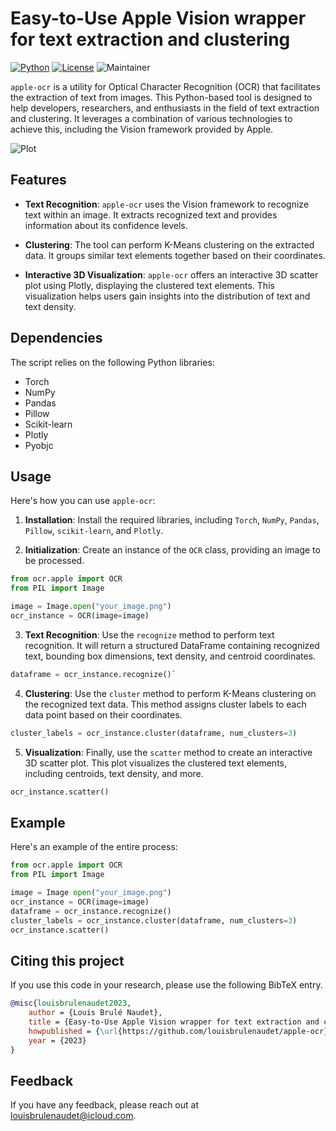 # Easy-to-Use Apple Vision wrapper for text extraction and clustering
[![Python](https://img.shields.io/pypi/pyversions/tensorflow.svg)](https://badge.fury.io/py/tensorflow) [![License](https://img.shields.io/badge/License-Apache_2.0-blue.svg)](https://opensource.org/licenses/Apache-2.0) ![Maintainer](https://img.shields.io/badge/maintainer-@louisbrulenaudet-blue)

`apple-ocr` is a utility for Optical Character Recognition (OCR) that facilitates the extraction of text from images. This Python-based tool is designed to help developers, researchers, and enthusiasts in the field of text extraction and clustering. It leverages a combination of various technologies to achieve this, including the Vision framework provided by Apple.

![Plot](https://github.com/louisbrulenaudet/apple-ocr/blob/main/scatter.png?raw=true)

## Features
- **Text Recognition**: `apple-ocr` uses the Vision framework to recognize text within an image. It extracts recognized text and provides information about its confidence levels.

- **Clustering**: The tool can perform K-Means clustering on the extracted data. It groups similar text elements together based on their coordinates.

- **Interactive 3D Visualization**: `apple-ocr` offers an interactive 3D scatter plot using Plotly, displaying the clustered text elements. This visualization helps users gain insights into the distribution of text and text density.

## Dependencies
The script relies on the following Python libraries:
- Torch
- NumPy
- Pandas
- Pillow
- Scikit-learn
- Plotly
- Pyobjc

## Usage
Here's how you can use `apple-ocr`:

1. **Installation**: Install the required libraries, including `Torch`, `NumPy`, `Pandas`, `Pillow`, `scikit-learn`, and `Plotly`.

2. **Initialization**: Create an instance of the `OCR` class, providing an image to be processed.
```python
from ocr.apple import OCR
from PIL import Image

image = Image.open("your_image.png")
ocr_instance = OCR(image=image)
```

3. **Text Recognition**: Use the `recognize` method to perform text recognition. It will return a structured DataFrame containing recognized text, bounding box dimensions, text density, and centroid coordinates.
```python
dataframe = ocr_instance.recognize()`
```

4. **Clustering**: Use the `cluster` method to perform K-Means clustering on the recognized text data. This method assigns cluster labels to each data point based on their coordinates.
```python
cluster_labels = ocr_instance.cluster(dataframe, num_clusters=3)
```

5. **Visualization**: Finally, use the `scatter` method to create an interactive 3D scatter plot. This plot visualizes the clustered text elements, including centroids, text density, and more.
```python
ocr_instance.scatter()
```

## Example
Here's an example of the entire process:

```python
from ocr.apple import OCR
from PIL import Image

image = Image open("your_image.png")
ocr_instance = OCR(image=image)
dataframe = ocr_instance.recognize()
cluster_labels = ocr_instance.cluster(dataframe, num_clusters=3)
ocr_instance.scatter()
```

## Citing this project
If you use this code in your research, please use the following BibTeX entry.

```BibTeX
@misc{louisbrulenaudet2023,
	author = {Louis Brulé Naudet},
	title = {Easy-to-Use Apple Vision wrapper for text extraction and clustering},
	howpublished = {\url{https://github.com/louisbrulenaudet/apple-ocr}},
	year = {2023}
}

```
## Feedback
If you have any feedback, please reach out at [louisbrulenaudet@icloud.com](mailto:louisbrulenaudet@icloud.com).